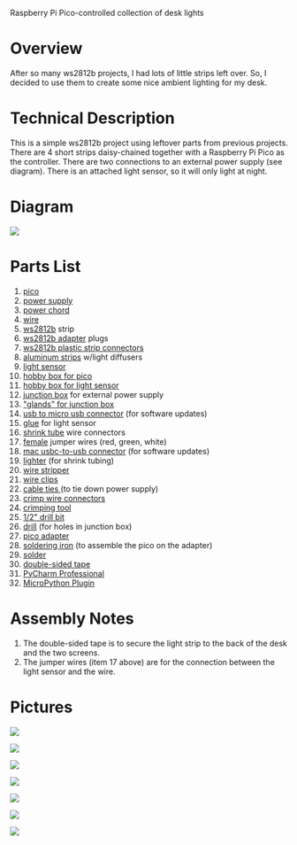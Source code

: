 Raspberry Pi Pico-controlled collection of desk lights

# Overview

After so many ws2812b projects, I had lots of little strips left over.  So, I decided to use them to create some nice 
ambient lighting for my desk. 

# Technical Description
This is a simple ws2812b project using leftover parts from previous projects.  There are 4 short strips daisy-chained
together with a Raspberry Pi Pico as the controller. There are two connections to an external power supply (see diagram).
There is an attached light sensor, so it will only light at night.

# Diagram 
![](.README_images/diagram.png)


# Parts List
1. [pico](https://a.co/d/5P5XDf7)
2. [power supply](https://a.co/d/iKgSWYm)
3. [power chord](https://a.co/d/6uIREtZ)
4. [wire](https://a.co/d/imWzLmc)
5. [ws2812b](https://a.co/d/gvlHaTj) strip
6. [ws2812b adapter](https://a.co/d/0sc48VN) plugs
7. [ws2812b plastic strip connectors](https://a.co/d/dTEdeK7)
8. [aluminum strips](https://a.co/d/2UMVkZJ) w/light diffusers
9. [light sensor](https://a.co/d/htjtdDJ)
10. [hobby box for pico](https://a.co/d/j1eW7Fh)
11. [hobby box for light sensor](https://a.co/d/6cgj2bX)
12. [junction box](https://a.co/d/j1eW7Fh) for external power supply
13. ["glands" for junction box](https://a.co/d/atXZ9wt)
14. [usb to micro usb connector](https://a.co/d/99JQsLD) (for software updates)
15. [glue](https://a.co/d/7KxgCCP) for light sensor
16. [shrink tube](https://a.co/d/7vEtkoZ) wire connectors
17. [female](https://a.co/d/6TAin4S) jumper wires (red, green, white)
18. [mac usbc-to-usb connector](https://a.co/d/hTGeQ3q) (for software updates)
19. [lighter](https://a.co/d/2jGikx1) (for shrink tubing)
20. [wire stripper](https://a.co/d/9J57B35)
21. [wire clips](https://a.co/d/7ZC9Jue)
22. [cable ties ](https://a.co/d/aNK4yg2)(to tie down power supply)
23. [crimp wire connectors](https://a.co/d/28pP0oi)
24. [crimping tool](https://a.co/d/gb0WfqY)
25. [1/2" drill bit](https://a.co/d/ebvk1JH)
26. [drill](https://a.co/d/hFsUd1H) (for holes in junction box)
27. [pico adapter](https://a.co/d/0HM1JB6)
28. [soldering iron](https://a.co/d/jcC5rNq) (to assemble the pico on the adapter)
29. [solder](https://a.co/d/1TV0jM2) 
30. [double-sided tape](https://a.co/d/0xbPvjM)
31. [PyCharm Professional](https://www.jetbrains.com/pycharm/promo/)
32. [MicroPython Plugin](https://plugins.jetbrains.com/plugin/9777-micropython)


# Assembly Notes
1. The double-sided tape is to secure the light strip to the back of the desk and the two screens.
2. The jumper wires (item 17 above) are for the connection between the light sensor and the wire.

# Pictures 

![](.README_images/desk.png)

![](.README_images/light-sensor.png)

![](.README_images/pico.png)

![](.README_images/external-power-supply.png)

![](.README_images/external-power-supply-closeup.png)

![](.README_images/external-power-supply-closeup2.png)

![](.README_images/light-strip-placement.png)

